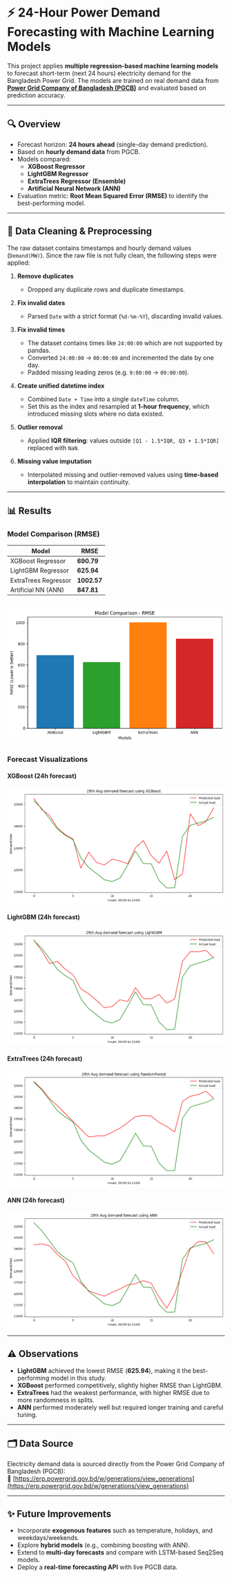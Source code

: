 # ⚡ 24-Hour Power Demand Forecasting with Machine Learning Models  

This project applies **multiple regression-based machine learning models** to forecast short-term (next 24 hours) electricity demand for the Bangladesh Power Grid. The models are trained on real demand data from **[Power Grid Company of Bangladesh (PGCB)](https://erp.powergrid.gov.bd/w/generations/view_generations)** and evaluated based on prediction accuracy.  

---

## 🔍 Overview  
- Forecast horizon: **24 hours ahead** (single-day demand prediction).  
- Based on **hourly demand data** from PGCB.  
- Models compared:  
  - **XGBoost Regressor**  
  - **LightGBM Regressor**  
  - **ExtraTrees Regressor (Ensemble)**  
  - **Artificial Neural Network (ANN)**  
- Evaluation metric: **Root Mean Squared Error (RMSE)** to identify the best-performing model.  

---

## 🧹 Data Cleaning & Preprocessing  

The raw dataset contains timestamps and hourly demand values (`Demand(MW)`). Since the raw file is not fully clean, the following steps were applied:  

1. **Remove duplicates**  
   - Dropped any duplicate rows and duplicate timestamps.  

2. **Fix invalid dates**  
   - Parsed `Date` with a strict format (`%d-%m-%Y`), discarding invalid values.  

3. **Fix invalid times**  
   - The dataset contains times like `24:00:00` which are not supported by pandas.  
   - Converted `24:00:00` → `00:00:00` and incremented the date by one day.  
   - Padded missing leading zeros (e.g. `9:00:00` → `09:00:00`).  

4. **Create unified datetime index**  
   - Combined `Date + Time` into a single `dateTime` column.  
   - Set this as the index and resampled at **1-hour frequency**, which introduced missing slots where no data existed.  

5. **Outlier removal**  
   - Applied **IQR filtering**: values outside `[Q1 - 1.5*IQR, Q3 + 1.5*IQR]` replaced with `NaN`.  

6. **Missing value imputation**  
   - Interpolated missing and outlier-removed values using **time-based interpolation** to maintain continuity.  

---

## 📊 Results  

### Model Comparison (RMSE)  
| Model                  | RMSE   |
|-------------------------|--------|
| XGBoost Regressor       | **690.79** |
| LightGBM Regressor      | **625.94** |
| ExtraTrees Regressor    | **1002.57** |
| Artificial NN (ANN)     | **847.81** |

![comparison](plots/comparison.png)  
---

### Forecast Visualizations  

#### XGBoost (24h forecast)  
![xgboost_forecast](plots/xgboost_forecast.png)  

#### LightGBM (24h forecast)  
![lightgbm_forecast](plots/lightgbm_forecast.png)  

#### ExtraTrees (24h forecast)  
![extratrees_forecast](plots/rf_forecast.png)  

#### ANN (24h forecast)  
![ann_forecast](plots/ann_forecast.png)  

---

## ⚠️ Observations  

- **LightGBM** achieved the lowest RMSE (**625.94**), making it the best-performing model in this study.  
- **XGBoost** performed competitively, slightly higher RMSE than LightGBM.  
- **ExtraTrees** had the weakest performance, with higher RMSE due to more randomness in splits.  
- **ANN** performed moderately well but required longer training and careful tuning.  

---

## 🗂 Data Source  
Electricity demand data is sourced directly from the Power Grid Company of Bangladesh (PGCB):  
🔗 [https://erp.powergrid.gov.bd/w/generations/view_generations](https://erp.powergrid.gov.bd/w/generations/view_generations)  

---

## ✨ Future Improvements  
- Incorporate **exogenous features** such as temperature, holidays, and weekdays/weekends.  
- Explore **hybrid models** (e.g., combining boosting with ANN).  
- Extend to **multi-day forecasts** and compare with LSTM-based Seq2Seq models.  
- Deploy a **real-time forecasting API** with live PGCB data.  
